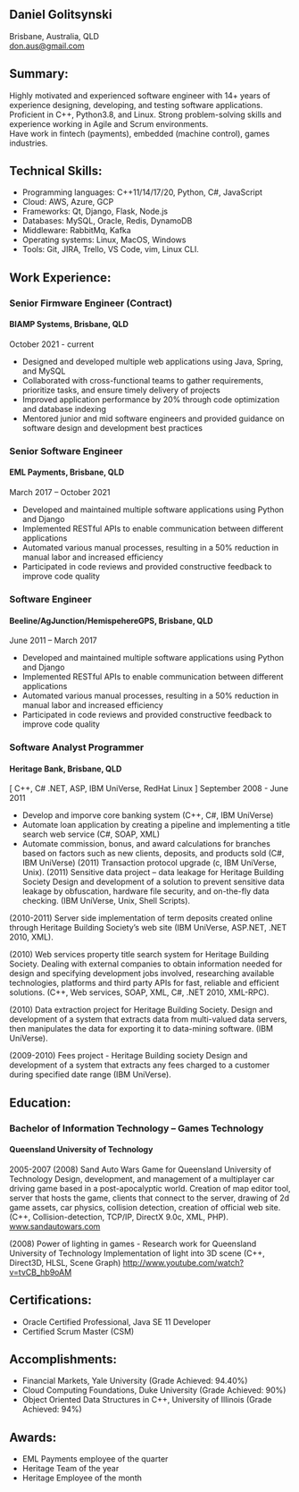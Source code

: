 ## Daniel Golitsynski
Brisbane, Australia, QLD  
don.aus@gmail.com

## Summary:
Highly motivated and experienced software engineer with 14+ years of experience designing, developing, and testing software applications.  
Proficient in C++, Python3.8, and Linux. Strong problem-solving skills and experience working in Agile and Scrum environments.  
Have work in fintech (payments), embedded (machine control), games industries.  

## Technical Skills:
- Programming languages: C++11/14/17/20, Python, C#, JavaScript
- Cloud: AWS, Azure, GCP
- Frameworks: Qt, Django, Flask, Node.js
- Databases: MySQL, Oracle, Redis, DynamoDB
- Middleware: RabbitMq, Kafka 
- Operating systems: Linux, MacOS, Windows
- Tools: Git, JIRA, Trello, VS Code, vim, Linux CLI.

## Work Experience:

### Senior Firmware Engineer (Contract)
#### BIAMP Systems, Brisbane, QLD
October 2021 - current
- Designed and developed multiple web applications using Java, Spring, and MySQL
- Collaborated with cross-functional teams to gather requirements, prioritize tasks, and ensure timely delivery of projects
- Improved application performance by 20% through code optimization and database indexing
- Mentored junior and mid software engineers and provided guidance on software design and development best practices

### Senior Software Engineer
#### EML Payments, Brisbane, QLD
March 2017 – October 2021
- Developed and maintained multiple software applications using Python and Django
- Implemented RESTful APIs to enable communication between different applications
- Automated various manual processes, resulting in a 50% reduction in manual labor and increased efficiency
- Participated in code reviews and provided constructive feedback to improve code quality

### Software Engineer
#### Beeline/AgJunction/HemispehereGPS, Brisbane, QLD
June 2011 – March 2017
- Developed and maintained multiple software applications using Python and Django
- Implemented RESTful APIs to enable communication between different applications
- Automated various manual processes, resulting in a 50% reduction in manual labor and increased efficiency
- Participated in code reviews and provided constructive feedback to improve code quality

### Software Analyst Programmer
#### Heritage Bank, Brisbane, QLD
[ C++, C# .NET, ASP, IBM UniVerse, RedHat Linux ]
September 2008 - June 2011
- Develop and imporve core banking system (C++, C#, IBM UniVerse)
- Automate loan application by creating a pipeline and implementing a title search web service (C#, SOAP, XML)
- Automate commission, bonus, and award calculations for branches based on factors such as new clients, deposits, and products sold (C#, IBM UniVerse)
(2011) Transaction protocol upgrade (c, IBM UniVerse, Unix).
(2011) Sensitive data project – data leakage for Heritage Building Society 
Design and development of a solution to prevent sensitive data leakage by obfuscation, hardware file security, and on-the-fly data checking.
(IBM UniVerse, Unix, Shell Scripts).

(2010-2011) Server side implementation of term deposits created online through Heritage Building Society’s web site
(IBM UniVerse, ASP.NET, .NET 2010, XML).

(2010) Web services property title search system for Heritage Building Society.
Dealing with external companies to obtain information needed for design and specifying development jobs involved, researching available technologies, platforms and third party APIs for fast, reliable and efficient solutions. 
(C++, Web services, SOAP, XML, C#, .NET 2010, XML-RPC).

(2010) Data extraction project for Heritage Building Society.
Design and development of a system that extracts data from multi-valued data servers, then manipulates the data for exporting it to data-mining software. (IBM UniVerse).

(2009-2010) Fees project - Heritage Building society 
Design and development of a system that extracts any fees charged to a customer during specified date range (IBM UniVerse).

## Education:
### Bachelor of Information Technology – Games Technology
#### Queensland University of Technology
2005-2007
(2008) Sand Auto Wars Game for Queensland University of Technology 
Design, development, and management of a multiplayer car driving game based in a post-apocalyptic world. Creation of map editor tool, server that hosts the game, clients that connect to the server, drawing of 2d game assets, car physics, collision detection, creation of official web site.
(C++, Collision-detection, TCP/IP, DirectX 9.0c, XML, PHP). 
www.sandautowars.com

(2008) Power of lighting in games - Research work for Queensland University of Technology
Implementation of light into 3D scene
(C++, Direct3D, HLSL, Scene Graph) 
http://www.youtube.com/watch?v=tvCB_hb9oAM


## Certifications:
- Oracle Certified Professional, Java SE 11 Developer
- Certified Scrum Master (CSM)

## Accomplishments:
- Financial Markets, Yale University (Grade Achieved: 94.40%)
- Cloud Computing Foundations, Duke University (Grade Achieved: 90%)
- Object Oriented Data Structures in C++, University of Illinois (Grade Achieved: 94%)

## Awards:
- EML Payments employee of the quarter
- Heritage Team of the year
- Heritage Employee of the month
